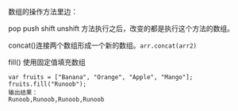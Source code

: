 数组的操作方法里边：

pop push  shift unshift 方法执行之后，改变的都是执行这个方法的数组。

concat\(\)连接两个数组形成一个新的数组。`arr.concat(arr2)`

fill\(\)  使用固定值填充数组

```
var fruits = ["Banana", "Orange", "Apple", "Mango"];
fruits.fill("Runoob");
输出结果：
Runoob,Runoob,Runoob,Runoob 
```



